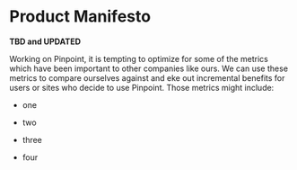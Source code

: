 # Product Manifesto

**TBD and UPDATED**

Working on Pinpoint, it is tempting to optimize for some of the metrics which have been important to other companies like ours. We can use these metrics to compare ourselves against and eke out incremental benefits for users or sites who decide to use Pinpoint. Those metrics might include:

* one

* two

* three

* four

